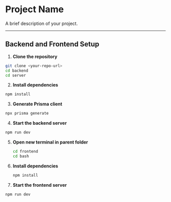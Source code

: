 # Project Name

A brief description of your project.

---

## Backend and Frontend Setup

1. **Clone the repository**
```bash
git clone <your-repo-url>
cd backend
cd server
```

2. **Install dependencies**
```bash
npm install
```

3. **Generate Prisma client**
```bash
npx prisma generate
```

4. **Start the backend server**
```bash
npm run dev
```

5. **Open new terminal in parent folder**
   ```bash
   cd frontend
   cd bash
   ```

6. **Install dependencies**
   ```bash
   npm install
   ```

7. **Start the frontend server**
```bash
npm run dev
```
